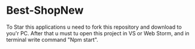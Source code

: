 # Best-ShopNew

To Star this applications u need to fork this repository and download to you'r PC. 
After that u must tu open this project in VS or Web Storm, and in terminal write command "Npm start".
